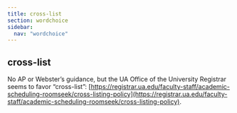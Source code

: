 ```yaml
---
title: cross-list
section: wordchoice
sidebar:
  nav: "wordchoice"
---
```

## cross-list


No AP or Webster’s guidance, but the UA Office of the University Registrar seems to favor “cross-list”: [https://registrar.ua.edu/faculty-staff/academic-scheduling-roomseek/cross-listing-policy](https://registrar.ua.edu/faculty-staff/academic-scheduling-roomseek/cross-listing-policy).